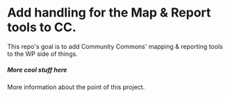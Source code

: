 # Add handling for the Map & Report tools to CC.

This repo's goal is to add Community Commons' mapping & reporting tools to the WP side of things.

##### More cool stuff here
More information about the point of this project.